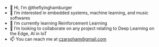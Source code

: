 - 👋 Hi, I’m @theflyinghamburger
- 👀 I’m interested in embedded systems, machine learning, and music softwares
- 🌱 I’m currently learning Reinforcement Learning
- 💞️ I’m looking to collaborate on any project relating to Deep Learning on the Edge, AI in IoT
- 📫 You can reach me at czarsoham@gmail.com
